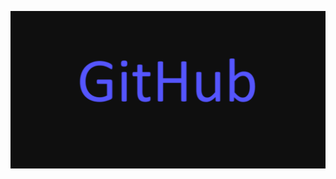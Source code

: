 ![LOGO](https://github.com/teamblary/.github/blob/cdd2dafd9c2a644d2d9ba2345cd61d8726e8ada3/logos/GitHub.png)
